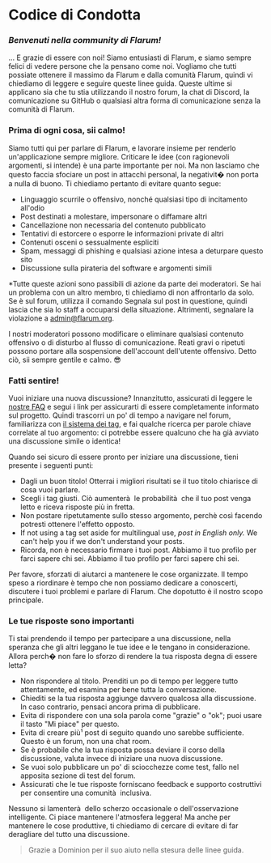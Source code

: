 # Codice di Condotta

### _Benvenuti nella community di Flarum!_

... E grazie di essere con noi! Siamo entusiasti di Flarum, e siamo sempre felici di vedere persone che la pensano come noi. Vogliamo che tutti possiate ottenere il massimo da Flarum e dalla comunità Flarum, quindi vi chiediamo di leggere e seguire queste linee guida. Queste ultime si applicano sia che tu stia utilizzando il nostro forum, la chat di Discord, la comunicazione su GitHub o qualsiasi altra forma di comunicazione senza la comunità di Flarum.

### Prima di ogni cosa, sii calmo!

Siamo tutti qui per parlare di Flarum, e lavorare insieme per renderlo un'applicazione sempre migliore. Criticare le idee (con ragionevoli argomenti, si intende) è una parte importante per noi. Ma non lasciamo che questo faccia sfociare un post in attacchi personal, la negativit� non porta a nulla di buono. Ti chiediamo pertanto di evitare quanto segue:

- Linguaggio scurrile o offensivo, nonché qualsiasi tipo di incitamento all'odio
- Post destinati a molestare, impersonare o diffamare altri
- Cancellazione non necessaria del contenuto pubblicato
- Tentativi di estorcere o esporre le informazioni private di altri
- Contenuti osceni o sessualmente espliciti
- Spam, messaggi di phishing e qualsiasi azione intesa a deturpare questo sito
- Discussione sulla pirateria del software e argomenti simili

*Tutte queste azioni sono passibili di azione da parte dei moderatori. Se hai un problema con un altro membro, ti chiediamo di non affrontarlo da solo. Se è sul forum, utilizza il comando Segnala sul post in questione, quindi lascia che sia lo staff a occuparsi della situazione. Altrimenti, segnalare la violazione a [admin@flarum.org](mailto:admin@flarum.org).

I nostri moderatori possono modificare o eliminare qualsiasi contenuto offensivo o di disturbo al flusso di comunicazione. Reati gravi o ripetuti possono portare alla sospensione dell'account dell'utente offensivo. Detto ciò, sii sempre gentile e calmo. 😎

### Fatti sentire!

Vuoi iniziare una nuova discussione? Innanzitutto, assicurati di leggere le [nostre FAQ](faq.md) e segui i link per assicurarti di essere completamente informato sul progetto. Quindi trascorri un po' di tempo a navigare nel forum, familiarizza con [il sistema dei tag](https://discuss.flarum.org/tags), e fai qualche ricerca per parole chiave correlate al tuo argomento: ci potrebbe essere qualcuno che ha già avviato una discussione simile o identica!

Quando sei sicuro di essere pronto per iniziare una discussione, tieni presente i seguenti punti:

- Dagli un buon titolo! Otterrai i migliori risultati se il tuo titolo chiarisce di cosa vuoi parlare.
- Scegli i tag giusti. Ciò aumenterà  le probabilità  che il tuo post venga letto e riceva risposte più in fretta.
- Non postare ripetutamente sullo stesso argomento, perchè così facendo potresti ottenere l'effetto opposto.
- If not using a tag set aside for multilingual use, *post in English only.* We can't help you if we don't understand your posts.
- Ricorda, non è necessario firmare i tuoi post. Abbiamo il tuo profilo per farci sapere chi sei. Abbiamo il tuo profilo per farci sapere chi sei.

Per favore, sforzati di aiutarci a mantenere le cose organizzate. Il tempo speso a riordinare è tempo che non possiamo dedicare a conoscerti, discutere i tuoi problemi e parlare di Flarum. Che dopotutto è il nostro scopo principale.

### Le tue risposte sono importanti

Ti stai prendendo il tempo per partecipare a una discussione, nella speranza che gli altri leggano le tue idee e le tengano in considerazione. Allora perch� non fare lo sforzo di rendere la tua risposta degna di essere letta?

- Non rispondere al titolo. Prenditi un po di tempo per leggere tutto attentamente, ed esamina per bene tutta la conversazione.
- Chiediti se la tua risposta aggiunge davvero qualcosa alla discussione. In caso contrario, pensaci ancora prima di pubblicare.
- Evita di rispondere con una sola parola come "grazie" o "ok"; puoi usare il tasto "Mi piace" per questo.
- Evita di creare più¹ post di seguito quando uno sarebbe sufficiente. Questo è un forum, non una chat room.
- Se è probabile che la tua risposta possa deviare il corso della discussione, valuta invece di iniziare una nuova discussione.
- Se vuoi solo pubblicare un po' di sciocchezze come test, fallo nel apposita sezione di test del forum.
- Assicurati che le tue risposte forniscano feedback e supporto costruttivi per consentire una comunità  inclusiva.

Nessuno si lamenterà  dello scherzo occasionale o dell'osservazione intelligente. Ci piace mantenere l'atmosfera leggera! Ma anche per mantenere le cose produttive, ti chiediamo di cercare di evitare di far deragliare del tutto una discussione.

> Grazie a Dominion per il suo aiuto nella stesura delle linee guida.
